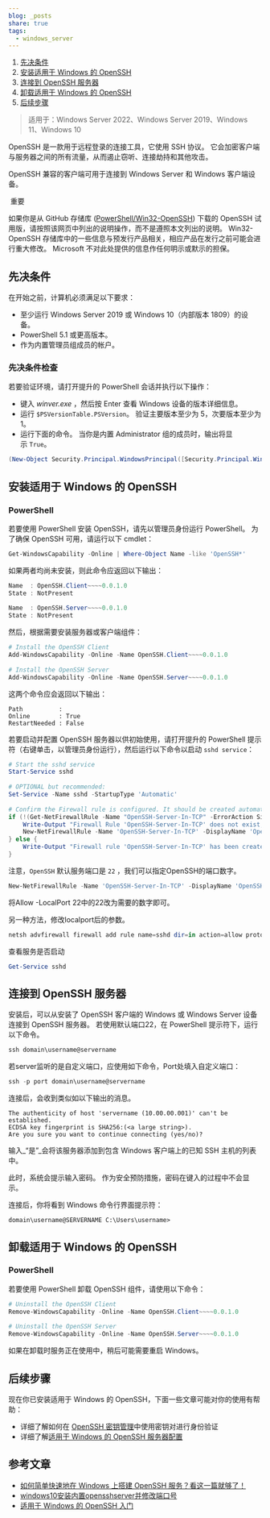 ```yaml
---  
blog: _posts  
share: true  
tags:  
  - windows_server  
---  
```

  
1. [先决条件](https://learn.microsoft.com/zh-cn/windows-server/administration/openssh/openssh_install_firstuse?tabs=gui#prerequisites)  
2. [安装适用于 Windows 的 OpenSSH](https://learn.microsoft.com/zh-cn/windows-server/administration/openssh/openssh_install_firstuse?tabs=gui#install-openssh-for-windows)  
3. [连接到 OpenSSH 服务器](https://learn.microsoft.com/zh-cn/windows-server/administration/openssh/openssh_install_firstuse?tabs=gui#connect-to-openssh-server)  
4. [卸载适用于 Windows 的 OpenSSH](https://learn.microsoft.com/zh-cn/windows-server/administration/openssh/openssh_install_firstuse?tabs=gui#uninstall-openssh-for-windows)  
5. [后续步骤](https://learn.microsoft.com/zh-cn/windows-server/administration/openssh/openssh_install_firstuse?tabs=gui#next-steps)  
  
> 适用于：Windows Server 2022、Windows Server 2019、Windows 11、Windows 10  
  
OpenSSH 是一款用于远程登录的连接工具，它使用 SSH 协议。 它会加密客户端与服务器之间的所有流量，从而遏止窃听、连接劫持和其他攻击。  
  
OpenSSH 兼容的客户端可用于连接到 Windows Server 和 Windows 客户端设备。  
  
 重要  
  
如果你是从 GitHub 存储库 ([PowerShell/Win32-OpenSSH](https://github.com/PowerShell/Win32-OpenSSH)) 下载的 OpenSSH 试用版，请按照该网页中列出的说明操作，而不是遵照本文列出的说明。 Win32-OpenSSH 存储库中的一些信息与预发行产品相关，相应产品在发行之前可能会进行重大修改。 Microsoft 不对此处提供的信息作任何明示或默示的担保。  
  
## 先决条件  
  
在开始之前，计算机必须满足以下要求：  
  
- 至少运行 Windows Server 2019 或 Windows 10（内部版本 1809）的设备。  
- PowerShell 5.1 或更高版本。  
- 作为内置管理员组成员的帐户。  
  
### 先决条件检查  
  
若要验证环境，请打开提升的 PowerShell 会话并执行以下操作：  
  
- 键入 _winver.exe_ ，然后按 Enter 查看 Windows 设备的版本详细信息。  
- 运行 `$PSVersionTable.PSVersion`。 验证主要版本至少为 5，次要版本至少为 1。  
- 运行下面的命令。 当你是内置 Administrator 组的成员时，输出将显示 `True`。  
```powershell  
(New-Object Security.Principal.WindowsPrincipal([Security.Principal.WindowsIdentity]::GetCurrent())).IsInRole([Security.Principal.WindowsBuiltInRole]::Administrator)  
```  
  
## 安装适用于 Windows 的 OpenSSH  
  
### PowerShell  
  
若要使用 PowerShell 安装 OpenSSH，请先以管理员身份运行 PowerShell。 为了确保 OpenSSH 可用，请运行以下 cmdlet：  
```powershell  
Get-WindowsCapability -Online | Where-Object Name -like 'OpenSSH*'  
```  
  
如果两者均尚未安装，则此命令应返回以下输出：  
```powershell  
Name  : OpenSSH.Client~~~~0.0.1.0  
State : NotPresent  
  
Name  : OpenSSH.Server~~~~0.0.1.0  
State : NotPresent  
```  
  
然后，根据需要安装服务器或客户端组件：  
```powershell  
# Install the OpenSSH Client  
Add-WindowsCapability -Online -Name OpenSSH.Client~~~~0.0.1.0  
  
# Install the OpenSSH Server  
Add-WindowsCapability -Online -Name OpenSSH.Server~~~~0.0.1.0  
```  
  
这两个命令应会返回以下输出：  
```  
Path          :  
Online        : True  
RestartNeeded : False  
```  
  
若要启动并配置 OpenSSH 服务器以供初始使用，请打开提升的 PowerShell 提示符（右键单击，以管理员身份运行），然后运行以下命令以启动 `sshd service`：  
```powershell  
# Start the sshd service  
Start-Service sshd  
  
# OPTIONAL but recommended:  
Set-Service -Name sshd -StartupType 'Automatic'  
  
# Confirm the Firewall rule is configured. It should be created automatically by setup. Run the following to verify  
if (!(Get-NetFirewallRule -Name "OpenSSH-Server-In-TCP" -ErrorAction SilentlyContinue | Select-Object Name, Enabled)) {  
    Write-Output "Firewall Rule 'OpenSSH-Server-In-TCP' does not exist, creating it..."  
    New-NetFirewallRule -Name 'OpenSSH-Server-In-TCP' -DisplayName 'OpenSSH Server (sshd)' -Enabled True -Direction Inbound -Protocol TCP -Action Allow -LocalPort 22  
} else {  
    Write-Output "Firewall rule 'OpenSSH-Server-In-TCP' has been created and exists."  
}  
```  
  
注意，`OpenSSH` 默认服务端口是 `22` ，我们可以指定OpenSSH的端口数字。  
  
```powershell  
New-NetFirewallRule -Name 'OpenSSH-Server-In-TCP' -DisplayName 'OpenSSH Server (sshd)' -Enabled True -Direction Inbound -Protocol TCP -Action Allow -LocalPort 22  
```  
  
将Allow -LocalPort 22中的22改为需要的数字即可。  
  
另一种方法，修改localport后的参数。  
  
```powershell  
netsh advfirewall firewall add rule name=sshd dir=in action=allow protocol=TCP localport=22  
```  
  
查看服务是否启动  
  
```powershell  
Get-Service sshd  
```  
  
## 连接到 OpenSSH 服务器  
  
安装后，可以从安装了 OpenSSH 客户端的 Windows 或 Windows Server 设备连接到 OpenSSH 服务器。 若使用默认端口22，在 PowerShell 提示符下，运行以下命令。  
  
```powershell  
ssh domain\username@servername  
```  
  
若server监听的是自定义端口，应使用如下命令，Port处填入自定义端口：  
  
```powershell  
ssh -p port domain\username@servername  
```  
  
连接后，会收到类似如以下输出的消息。  
  
```  
The authenticity of host 'servername (10.00.00.001)' can't be established.  
ECDSA key fingerprint is SHA256:(<a large string>).  
Are you sure you want to continue connecting (yes/no)?  
```  
  
输入_“是”_会将该服务器添加到包含 Windows 客户端上的已知 SSH 主机的列表中。  
  
此时，系统会提示输入密码。 作为安全预防措施，密码在键入的过程中不会显示。  
  
连接后，你将看到 Windows 命令行界面提示符：  
  
```  
domain\username@SERVERNAME C:\Users\username>  
```  
  
## 卸载适用于 Windows 的 OpenSSH  
  
### PowerShell  
  
若要使用 PowerShell 卸载 OpenSSH 组件，请使用以下命令：  
```powershell  
# Uninstall the OpenSSH Client  
Remove-WindowsCapability -Online -Name OpenSSH.Client~~~~0.0.1.0  
  
# Uninstall the OpenSSH Server  
Remove-WindowsCapability -Online -Name OpenSSH.Server~~~~0.0.1.0  
```  
  
如果在卸载时服务正在使用中，稍后可能需要重启 Windows。  
  
## 后续步骤  
  
现在你已安装适用于 Windows 的 OpenSSH，下面一些文章可能对你的使用有帮助：  
  
- 详细了解如何在 [OpenSSH 密钥管理](https://learn.microsoft.com/zh-cn/windows-server/administration/openssh/openssh_keymanagement)中使用密钥对进行身份验证  
- 详细了解[适用于 Windows 的 OpenSSH 服务器配置](https://learn.microsoft.com/zh-cn/windows-server/administration/openssh/openssh_server_configuration)  
  
## 参考文章  
  
- [如何简单快速地在 Windows 上搭建 OpenSSH 服务？看这一篇就够了！](https://www.sysadm.cc/index.php/xitongyunwei/1032-how-to-easily-and-quickly-build-openssh-service-on-windows-just-read-this-one)  
- [windows10安装内置opensshserver并修改端口号](https://www.bilibili.com/read/cv2421856/)  
- [适用于 Windows 的 OpenSSH 入门](https://learn.microsoft.com/zh-cn/windows-server/administration/openssh/openssh_install_firstuse?tabs=gui)